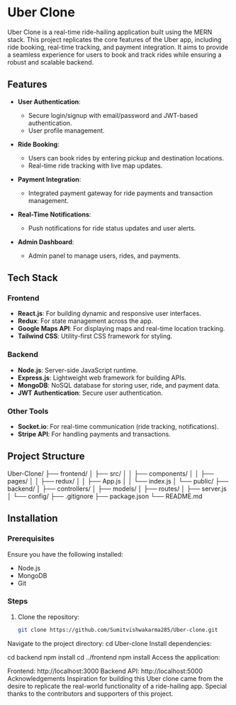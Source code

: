 # Uber Clone

Uber Clone is a real-time ride-hailing application built using the MERN stack. This project replicates the core features of the Uber app, including ride booking, real-time tracking, and payment integration. It aims to provide a seamless experience for users to book and track rides while ensuring a robust and scalable backend.

## Features

- **User Authentication**: 
  - Secure login/signup with email/password and JWT-based authentication.
  - User profile management.

- **Ride Booking**:
  - Users can book rides by entering pickup and destination locations.
  - Real-time ride tracking with live map updates.

- **Payment Integration**:
  - Integrated payment gateway for ride payments and transaction management.

- **Real-Time Notifications**:
  - Push notifications for ride status updates and user alerts.

- **Admin Dashboard**:
  - Admin panel to manage users, rides, and payments.

## Tech Stack

### Frontend
- **React.js**: For building dynamic and responsive user interfaces.
- **Redux**: For state management across the app.
- **Google Maps API**: For displaying maps and real-time location tracking.
- **Tailwind CSS**: Utility-first CSS framework for styling.

### Backend
- **Node.js**: Server-side JavaScript runtime.
- **Express.js**: Lightweight web framework for building APIs.
- **MongoDB**: NoSQL database for storing user, ride, and payment data.
- **JWT Authentication**: Secure user authentication.

### Other Tools
- **Socket.io**: For real-time communication (ride tracking, notifications).
- **Stripe API**: For handling payments and transactions.

## Project Structure
Uber-Clone/ ├── frontend/ │ ├── src/ │ │ ├── components/ │ │ ├── pages/ │ │ ├── redux/ │ │ ├── App.js │ │ └── index.js │ └── public/ ├── backend/ │ ├── controllers/ │ ├── models/ │ ├── routes/ │ ├── server.js │ └── config/ ├── .gitignore ├── package.json └── README.md

## Installation

### Prerequisites
Ensure you have the following installed:
- Node.js
- MongoDB
- Git

### Steps
1. Clone the repository:
   ```bash
   git clone https://github.com/Sumitvishwakarma285/Uber-clone.git
Navigate to the project directory:
cd Uber-clone
Install dependencies:

cd backend
npm install
cd ../frontend
npm install
Access the application:

Frontend: http://localhost:3000
Backend API: http://localhost:5000
Acknowledgements
Inspiration for building this Uber clone came from the desire to replicate the real-world functionality of a ride-hailing app.
Special thanks to the contributors and supporters of this project.
